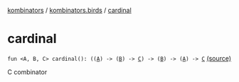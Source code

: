 [kombinators](../index.md) / [kombinators.birds](index.md) / [cardinal](./cardinal.md)

# cardinal

`fun <A, B, C> cardinal(): ((`[`A`](cardinal.md#A)`) -> (`[`B`](cardinal.md#B)`) -> `[`C`](cardinal.md#C)`) -> (`[`B`](cardinal.md#B)`) -> (`[`A`](cardinal.md#A)`) -> `[`C`](cardinal.md#C) [(source)](https://github.com/pardom/kombinators/tree/master/src/main/kotlin/kombinators/birds/cardinal.kt#L6)

C combinator

